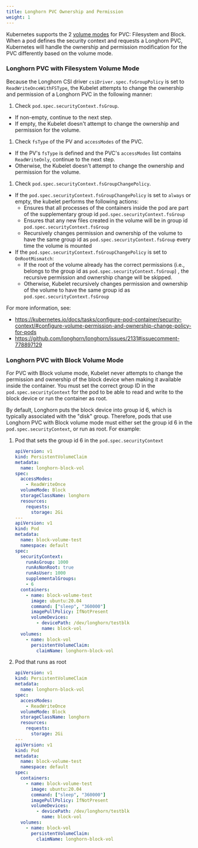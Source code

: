 ```yaml
---
title: Longhorn PVC Ownership and Permission
weight: 1
---
```


Kubernetes supports the 2 [volume modes](https://kubernetes.io/docs/concepts/storage/persistent-volumes/#volume-mode) for PVC: Filesystem and Block.
When a pod defines the security context and requests a Longhorn PVC, Kubernetes will handle the ownership and permission modification for the PVC differently based on the volume mode.

### Longhorn PVC with Filesystem Volume Mode

Because the Longhorn CSI driver `csiDriver.spec.fsGroupPolicy` is set to `ReadWriteOnceWithFSType`, the Kubelet attempts to change the ownership and permission of a Longhorn PVC in the following manner:
1. Check `pod.spec.securityContext.fsGroup`.
* If non-empty, continue to the next step.
* If empty, the Kubelet doesn't attempt to change the ownership and permission for the volume.
1. Check `fsType` of the PV and `accessModes` of the PVC.
* If the PV's `fsType` is defined and the PVC's `accessModes` list contains `ReadWriteOnly`, continue to the next step.
* Otherwise, the Kubelet doesn't attempt to change the ownership and permission for the volume.
1. Check `pod.spec.securityContext.fsGroupChangePolicy`.
* If the `pod.spec.securityContext.fsGroupChangePolicy` is set to `always` or empty, the kubelet performs the following actions:
  * Ensures that all processes of the containers inside the pod are part of the supplementary group id `pod.spec.securityContext.fsGroup`
  * Ensures that any new files created in the volume will be in group id `pod.spec.securityContext.fsGroup`
  * Recursively changes permission and ownership of the volume to have the same group id as `pod.spec.securityContext.fsGroup` every time the volume is mounted
* If the `pod.spec.securityContext.fsGroupChangePolicy` is set to `OnRootMismatch`:
  * If the root of the volume already has the correct permissions (i.e., belongs to the group id as `pod.spec.securityContext.fsGroup`) , the recursive permission and ownership change will be skipped.
  * Otherwise, Kubelet recursively changes permission and ownership of the volume to have the same group id as `pod.spec.securityContext.fsGroup`

For more information, see:
* https://kubernetes.io/docs/tasks/configure-pod-container/security-context/#configure-volume-permission-and-ownership-change-policy-for-pods
* https://github.com/longhorn/longhorn/issues/2131#issuecomment-778897129

### Longhorn PVC with Block Volume Mode

For PVC with Block volume mode, Kubelet never attempts to change the permission and ownership of the block device when making it available inside the container.
You must set the correct group ID in the `pod.spec.securityContext` for the pod to be able to read and write to the block device or run the container as root.

By default, Longhorn puts the block device into group id 6, which is typically associated with the "disk" group.
Therefore, pods that use Longhorn PVC with Block volume mode must either set the group id 6 in the `pod.spec.securityContext`, or run as root.
For example:
1. Pod that sets the group id 6 in the `pod.spec.securityContext`
    ```yaml
    apiVersion: v1
    kind: PersistentVolumeClaim
    metadata:
      name: longhorn-block-vol
    spec:
      accessModes:
        - ReadWriteOnce
      volumeMode: Block
      storageClassName: longhorn
      resources:
        requests:
          storage: 2Gi
    ---
    apiVersion: v1
    kind: Pod
    metadata:
      name: block-volume-test
      namespace: default
    spec:
      securityContext:
        runAsGroup: 1000
        runAsNonRoot: true
        runAsUser: 1000
        supplementalGroups:
        - 6
      containers:
        - name: block-volume-test
          image: ubuntu:20.04
          command: ["sleep", "360000"]
          imagePullPolicy: IfNotPresent
          volumeDevices:
            - devicePath: /dev/longhorn/testblk
              name: block-vol
      volumes:
        - name: block-vol
          persistentVolumeClaim:
            claimName: longhorn-block-vol
    ```
1. Pod that runs as root
    ```yaml
    apiVersion: v1
    kind: PersistentVolumeClaim
    metadata:
      name: longhorn-block-vol
    spec:
      accessModes:
        - ReadWriteOnce
      volumeMode: Block
      storageClassName: longhorn
      resources:
        requests:
          storage: 2Gi
    ---
    apiVersion: v1
    kind: Pod
    metadata:
      name: block-volume-test
      namespace: default
    spec:
      containers:
        - name: block-volume-test
          image: ubuntu:20.04
          command: ["sleep", "360000"]
          imagePullPolicy: IfNotPresent
          volumeDevices:
            - devicePath: /dev/longhorn/testblk
              name: block-vol
      volumes:
        - name: block-vol
          persistentVolumeClaim:
            claimName: longhorn-block-vol
    ```
